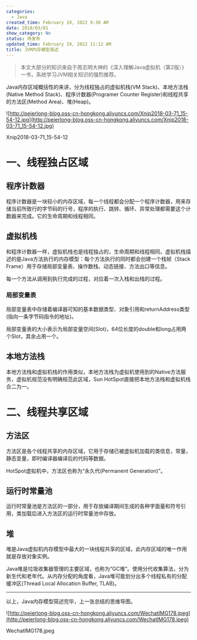 ```yaml
---
categories:
  - Java
created_time: February 19, 2022 9:30 AM
date: 2018/03/01
show_category: No
status: 待发布
updated_time: February 19, 2022 11:12 AM
title: JVM内存模型简述
---
```



> 本文大部分的知识来自于周志明大神的《深入理解Java虚拟机（第2版）》一书，系统学习JVM相关知识的强烈推荐。
> 

Java内存区域概括性的来讲，分为线程独占的虚拟机栈(VM Stack)、本地方法栈(Native Method Stack)、程序计数器(Programer Counter Register)和线程共享的方法区(Method Area)、堆(Heap)。

![http://peierlong-blog.oss-cn-hongkong.aliyuncs.com/Xnip2018-03-71_15-54-12.jpg](http://peierlong-blog.oss-cn-hongkong.aliyuncs.com/Xnip2018-03-71_15-54-12.jpg)

Xnip2018-03-71_15-54-12

# 一、线程独占区域

## 程序计数器

程序计数器是一块较小的内存区域，每一个线程都会分配一个程序计数器，用来存储当前所致行的字节码的行号，程序的执行、跳转、循环、异常处理都需要这个计数器来完成。它的生命周期和线程相同。

## 虚拟机栈

和程序计数器一样，虚拟机栈也是线程独占的，生命周期和线程相同，虚拟机栈描述的是Java方法执行的内存模型：每个方法执行的同时都会创建一个栈帧（Stack Frame）用于存储局部变量表、操作数栈、动态链接、方法出口等信息。

每一个方法从调用到执行完成的过程，对应着一次入栈和出栈的过程。

### 局部变量表

局部变量表中存储着编译器可知的基本数据类型、对象引用和returnAddress类型(指向一条字节码指令的地址)。

局部变量表的大小表示为局部变量空间(Slot)，64位长度的double和long占用两个Slot，其余占用一个。

## 本地方法栈

本地方法栈和虚拟机栈的作用类似，本地方法栈为虚拟机使用到的Native方法服务，虚拟机规范没有明确规范此区域，Sun HotSpot直接把本地方法栈和虚拟机栈合二为一。

# 二、线程共享区域

## 方法区

方法区是各个线程共享的内存区域，它用于存储已被虚拟机加载的类信息，常量，静态变量，即时编译器编译后的代码等数据。

HotSpot虚拟机中，方法区也称为“永久代(Permanent Generation)”。

## 运行时常量池

运行时常量池是方法区的一部分，用于存放编译期间生成的各种字面量和符号引用，类加载后进入方法区的运行时常量池中存放。

## 堆

堆是Java虚拟机内存模型中最大的一块线程共享的区域，此内存区域的唯一作用就是存放对象实例。

Java堆是垃圾收集器管理的主要区域，也称为“GC堆”。使用分代收集算法，分为新生代和老年代。从内存分配的角度看，Java堆可能划分出多个线程私有的分配缓冲区(Thread Local Allocation Buffer, TLAB)。

---

以上，Java内存模型简述完毕，上一张总结的思维导图。

![http://peierlong-blog.oss-cn-hongkong.aliyuncs.com/WechatIMG178.jpeg](http://peierlong-blog.oss-cn-hongkong.aliyuncs.com/WechatIMG178.jpeg)

WechatIMG178.jpeg